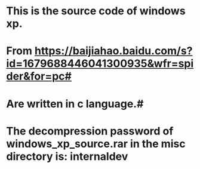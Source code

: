 # This is the source code of windows xp. #
# From https://baijiahao.baidu.com/s?id=1679688446041300935&wfr=spider&for=pc#
# Are written in c language.#
# The decompression password of windows_xp_source.rar in the misc directory is: internaldev #
